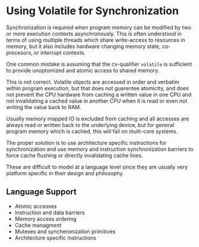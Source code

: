 # Using Volatile for Synchronization

Synchronization is required when program memory can be modified by two or more
execution contexts asynchronously. This is often understood in terms of using
multiple threads which share write-access to resources in memory, but it also
includes hardware changing memory state, co-procesors, or interrupt contexts.

One common mistake is assuming that the cv-qualifier `volatile` is sufficient
to provide unoptomized and atomic access to shared memory.

This is not correct. Volatile objects are accessed in order and verbatim within
program execution, but that does not guarentee atomicity, and does not prevent
the CPU hardware from caching a written value in one CPU and not invalidating
a cached value in another CPU when it is read or even not writing the value back
to RAM.

Usually memory mapped IO is excluded from caching and all accesses are always
read or written back to the underlying device, but for general program memory
which is cached, this will fail on multi-core systems.

The proper solution is to use architecture specific instructions for synchronization
and use memory and instruction synchronization barriers to force cache flushing
or directly invalidating cache lines.

These are difficult to model at a language level since they are usually very
platform specific in their design and philosophy.

## Language Support

- Atomic accesses
- Instruction and data barriers
- Memory access ordering
- Cache managment
- Mutexes and syncheronization primitives
- Architecture specific instructions
